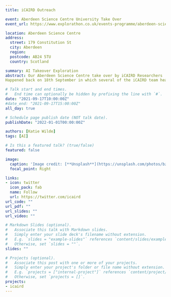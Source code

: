 ```yaml
---
title: iCAIRD Outreach

event: Aberdeen Science Centre University Take Over
event_url: https://www.explorathon.co.uk/events-programme/aberdeen-science-centre-takeover-2/ 

location: Aberdeen Science Centre
address:
  street: 179 Constitution St  
  city: Aberdeen
  region: 
  postcode: AB24 5TU
  country: Scotland

summary: AI Takeover Exploration 
abstract: Our Aberdeen Science Centre take over by iCAIRD Researchers 
Happened back on 18th September in which several of the iCAIRD team headed to the Aberdeen Science Centre logged 

# Talk start and end times.
#   End time can optionally be hidden by prefixing the line with `#`.
date: "2021-09-17T10:00:00Z"
#date_end: "2021-09-17T15:00:00Z"
all_day: true

# Schedule page publish date (NOT talk date).
publishDate: "2022-01-01T00:00:00Z"

authors: [Katie Wilde]
tags: [AI]

# Is this a featured talk? (true/false)
featured: false

image:
  caption: 'Image credit: [**Unsplash**](https://unsplash.com/photos/bzdhc5b3Bxs)'
  focal_point: Right

links:
- icon: twitter
  icon_pack: fab
  name: Follow
  url: https://twitter.com/icaird
url_code: ""
url_pdf: ""
url_slides: ""
url_video: ""

# Markdown Slides (optional).
#   Associate this talk with Markdown slides.
#   Simply enter your slide deck's filename without extension.
#   E.g. `slides = "example-slides"` references `content/slides/example-slides.md`.
#   Otherwise, set `slides = ""`.
slides: ""

# Projects (optional).
#   Associate this post with one or more of your projects.
#   Simply enter your project's folder or file name without extension.
#   E.g. `projects = ["internal-project"]` references `content/project/deep-learning/index.md`.
#   Otherwise, set `projects = []`.
projects:
- icaird
---
```


